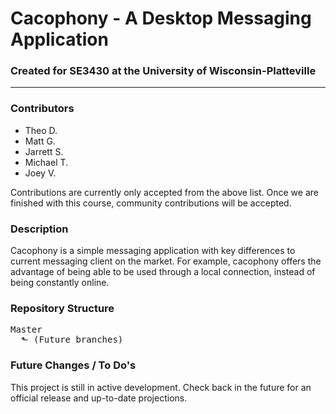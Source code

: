 # Cacophony - A Desktop Messaging Application #
### Created for SE3430 at the University of Wisconsin-Platteville
---

### Contributors
- Theo D.
- Matt G.
- Jarrett S.
- Michael T.
- Joey V.

Contributions are currently only accepted from the above list. Once we are finished with this course, community contributions will be accepted.

### Description
Cacophony is a simple messaging application with key differences to current messaging client on the market. For example, cacophony offers the advantage of being able to be used through a local connection, instead of being constantly online.

### Repository Structure
<pre>
Master
  ⬑ (Future branches)
</pre>

### Future Changes / To Do's
This project is still in active development. Check back in the future for an official release and up-to-date projections.
